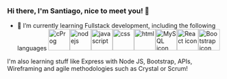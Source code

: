 ### Hi there, I'm Santiago, nice to meet you! 👋

- 🌱 I’m currently learning Fullstack development, including the following languages
<img src="https://www.clipartmax.com/png/middle/240-2409409_c-programming-icon-c-programming-language-icon.png" alt="cProg" width="50"/><img src="https://cdn-icons-png.flaticon.com/512/919/919825.png" alt="nodejs" width="50"/><img src="https://pngset.com/images/library-of-javascript-icon-graphic-freeuse-files-logo-logo-javascript-icon-in-number-symbol-text-first-aid-transparent-png-1497709.png" alt="javascript" width="50"/><img src="https://cdn-icons-png.flaticon.com/512/919/919826.png" alt="css" width="50"/><img src="https://cdn-icons-png.flaticon.com/512/919/919827.png" alt="html" width="50"/><img src="https://cdn-icons-png.flaticon.com/512/1199/1199128.png" alt="MySQL icon" width="50"/><img src="https://cdn-icons-png.flaticon.com/512/919/919851.png" alt="React icon" width="50"/><img src="https://cdn-icons-png.flaticon.com/512/5968/5968672.png" alt="Bootstrap icon" width="50"/>

I'm also learning stuff like Express with Node JS, Bootstrap, APIs, Wireframing and agile methodologies such as Crystal or Scrum!
<!--
**santizabe/santizabe** is a ✨ _special_ ✨ repository because its `README.md` (this file) appears on your GitHub profile.

Here are some ideas to get you started:

- 🔭 I’m currently working on ...
- 🌱 I’m currently learning ...
- 👯 I’m looking to collaborate on ...
- 🤔 I’m looking for help with ...
- 💬 Ask me about ...
- 📫 How to reach me: ...
- 😄 Pronouns: ...
- ⚡ Fun fact: ...
-->
